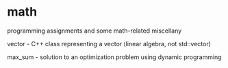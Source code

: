 math
====

programming assignments and some math-related miscellany

vector  - C++ class representing a vector (linear algebra, not std::vector)

max_sum - solution to an optimization problem using dynamic programming

